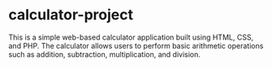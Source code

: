 # calculator-project
This is a simple web-based calculator application built using HTML, CSS, and PHP. The calculator allows users to perform basic arithmetic operations such as addition, subtraction, multiplication, and division. 
